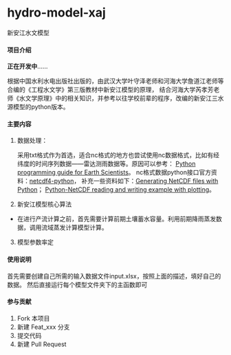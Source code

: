 # hydro-model-xaj
新安江水文模型

#### 项目介绍
**正在开发中**......

根据中国水利水电出版社出版的，由武汉大学叶守泽老师和河海大学詹道江老师等合编的《工程水文学》第三版教材中新安江模型的原理，
结合河海大学芮孝芳老师《水文学原理》中的相关知识，并参考以往学校前辈的程序，改编的新安江三水源模型的python版本。

#### 主要内容
1. 数据处理：

   采用txt格式作为首选，适合nc格式的地方也尝试使用nc数据格式，比如有经纬度的时间序列数据——雷达测雨数据等。原因可以参考：
[Python programming guide for Earth Scientists](http://python.hydrology-amsterdam.nl/manuals/hydro_python_manual.pdf)。
nc格式数据python接口官方资料：[netcdf4-python](https://github.com/Unidata/netcdf4-python)，
补充一些资料如下：[Generating NetCDF files with Python](http://www.ceda.ac.uk/static/media/uploads/ncas-reading-2015/11_create_netcdf_python.pdf)；
[Python-NetCDF reading and writing example with plotting](http://schubert.atmos.colostate.edu/~cslocum/netcdf_example.html)。

2. 新安江模型核心算法
- 在进行产流计算之前，首先需要计算前期土壤蓄水容量。利用前期降雨蒸发数据，调用流域蒸发计算模型计算。

3. 模型参数率定


#### 使用说明
首先需要创建自己所需的输入数据文件input.xlsx，按照上面的描述，填好自己的数据。
然后直接运行每个模型文件夹下的主函数即可

#### 参与贡献

1. Fork 本项目
2. 新建 Feat_xxx 分支
3. 提交代码
4. 新建 Pull Request